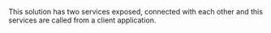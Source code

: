 This solution has two services exposed, connected with each other and this services are called from a client application.
